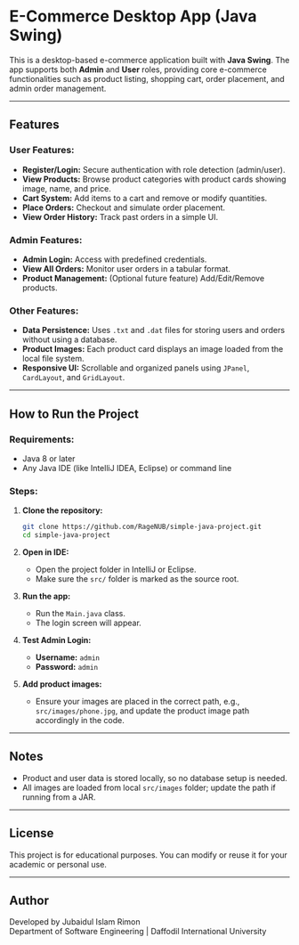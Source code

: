 # E-Commerce Desktop App (Java Swing)

This is a desktop-based e-commerce application built with **Java Swing**. The app supports both **Admin** and **User** roles, providing core e-commerce functionalities such as product listing, shopping cart, order placement, and admin order management.

---

## Features

### User Features:
- **Register/Login:** Secure authentication with role detection (admin/user).
- **View Products:** Browse product categories with product cards showing image, name, and price.
- **Cart System:** Add items to a cart and remove or modify quantities.
- **Place Orders:** Checkout and simulate order placement.
- **View Order History:** Track past orders in a simple UI.

### Admin Features:
- **Admin Login:** Access with predefined credentials.
- **View All Orders:** Monitor user orders in a tabular format.
- **Product Management:** (Optional future feature) Add/Edit/Remove products.

### Other Features:
- **Data Persistence:** Uses `.txt` and `.dat` files for storing users and orders without using a database.
- **Product Images:** Each product card displays an image loaded from the local file system.
- **Responsive UI:** Scrollable and organized panels using `JPanel`, `CardLayout`, and `GridLayout`.


---

## How to Run the Project

### Requirements:
- Java 8 or later
- Any Java IDE (like IntelliJ IDEA, Eclipse) or command line

### Steps:

1. **Clone the repository:**
   ```bash
   git clone https://github.com/RageNUB/simple-java-project.git
   cd simple-java-project
   ```

2. **Open in IDE:**
   - Open the project folder in IntelliJ or Eclipse.
   - Make sure the `src/` folder is marked as the source root.

3. **Run the app:**
   - Run the `Main.java` class.
   - The login screen will appear.

4. **Test Admin Login:**
   - **Username:** `admin`
   - **Password:** `admin`

5. **Add product images:**
   - Ensure your images are placed in the correct path, e.g., `src/images/phone.jpg`, and update the product image path accordingly in the code.

---

## Notes

- Product and user data is stored locally, so no database setup is needed.
- All images are loaded from local `src/images` folder; update the path if running from a JAR.

---

## License

This project is for educational purposes. You can modify or reuse it for your academic or personal use.

---

## Author

Developed by Jubaidul Islam Rimon  
Department of Software Engineering | Daffodil International University